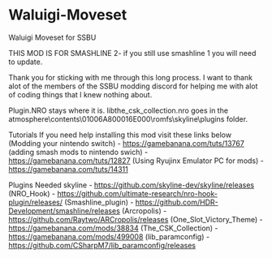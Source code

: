 # Waluigi-Moveset
Waluigi Moveset for SSBU

THIS MOD IS FOR SMASHLINE 2- if you still use smashline 1 you will need to update.

Thank you for sticking with me through this long process. I want to thank alot of the members of the SSBU modding discord for helping me with alot of coding things that I knew nothing about.

Plugin.NRO stays where it is.
libthe_csk_collection.nro goes in the atmosphere\contents\01006A800016E000\romfs\skyline\plugins folder.

Tutorials
If you need help installing this mod visit these links below
(Modding your nintendo switch) - https://gamebanana.com/tuts/13767 
(adding smash mods to nintendo swich) - https://gamebanana.com/tuts/12827
(Using Ryujinx Emulator PC for mods) - https://gamebanana.com/tuts/14311


Plugins Needed
skyline - https://github.com/skyline-dev/skyline/releases
(NRO_Hook) - https://github.com/ultimate-research/nro-hook-plugin/releases/
(Smashline_plugin) - https://github.com/HDR-Development/smashline/releases
(Arcropolis) - https://github.com/Raytwo/ARCropolis/releases
(One_Slot_Victory_Theme) - https://gamebanana.com/mods/38834
(The_CSK_Collection) - https://gamebanana.com/mods/499008
(lib_paramconfig) -  https://github.com/CSharpM7/lib_paramconfig/releases

